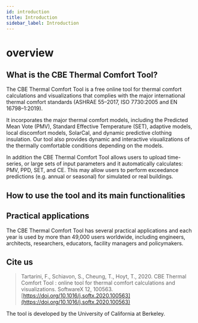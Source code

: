 ```yaml
---
id: introduction
title: Introduction
sidebar_label: Introduction
---
```


# overview

## What is the CBE Thermal Comfort Tool?

The CBE Thermal Comfort Tool is a free online tool for thermal comfort calculations and visualizations that complies with the major international thermal comfort standards \(ASHRAE 55–2017, ISO 7730:2005 and EN 16798–1:2019\).

It incorporates the major thermal comfort models, including the Predicted Mean Vote \(PMV\), Standard Effective Temperature \(SET\), adaptive models, local discomfort models, SolarCal, and dynamic predictive clothing insulation. Our tool also provides dynamic and interactive visualizations of the thermally comfortable conditions depending on the models.

In addition the CBE Thermal Comfort Tool allows users to upload time-series, or large sets of input parameters and it automatically calculates: PMV, PPD, SET, and CE. This may allow users to perform exceedance predictions \(e.g. annual or seasonal\) for simulated or real buildings.

## How to use the tool and its main functionalities

## Practical applications

The CBE Thermal Comfort Tool has several practical applications and each year is used by more than 49,000 users worldwide, including engineers, architects, researchers, educators, facility managers and policymakers.

## Cite us

> Tartarini, F., Schiavon, S., Cheung, T., Hoyt, T., 2020. CBE Thermal Comfort Tool : online tool for thermal comfort calculations and visualizations. SoftwareX 12, 100563. [https://doi.org/10.1016/j.softx.2020.100563](https://doi.org/10.1016/j.softx.2020.100563)

The tool is developed by the University of California at Berkeley.

